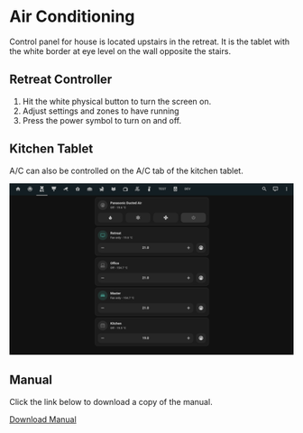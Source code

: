 # Air Conditioning
Control panel for house is located upstairs in the retreat. It is the tablet with the white border at eye level on the wall opposite the stairs.
## Retreat Controller
1. Hit the white physical button to turn the screen on.
2. Adjust settings and zones to have running
3. Press the power symbol to turn on and off.

## Kitchen Tablet
A/C can also be controlled on the A/C tab of the kitchen tablet.

![Tablet Screenshot](_media/screenshots/ac.png)
## Manual

Click the link below to download a copy of the manual.

[Download Manual](_media/manuals/airtouch-4-manual.pdf ':ignore')
